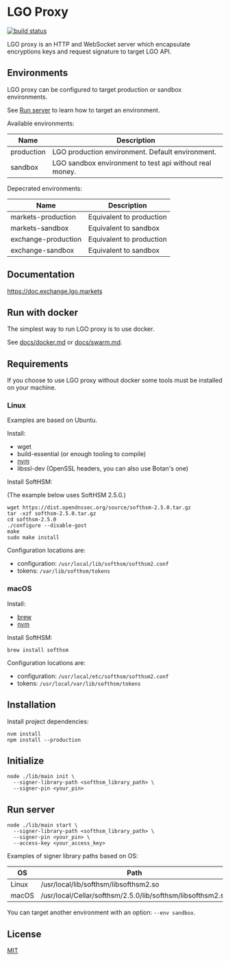 # LGO Proxy

[![build status](https://gitlab.com/lgo_public/lgo-proxy/badges/master/build.svg)](https://gitlab.com/lgo_public/lgo-proxy/commits/master)

LGO proxy is an HTTP and WebSocket server which encapsulate encryptions keys and request signature to target LGO API.

## Environments

LGO proxy can be configured to target production or sandbox environments.

See [Run server](#run-server) to learn how to target an environment.

Available environments:

| Name       | Description                                             |
| ---------- | ------------------------------------------------------- |
| production | LGO production environment. Default environment.        |
| sandbox    | LGO sandbox environment to test api without real money. |

Depecrated environments:

| Name                | Description              |
| ------------------- | ------------------------ |
| markets-production  | Equivalent to production |
| markets-sandbox     | Equivalent to sandbox    |
| exchange-production | Equivalent to production |
| exchange-sandbox    | Equivalent to sandbox    |

## Documentation

https://doc.exchange.lgo.markets

## Run with docker

The simplest way to run LGO proxy is to use docker.

See [docs/docker.md](docs/docker.md) or [docs/swarm.md](docs/swarm.md).

## Requirements

If you choose to use LGO proxy without docker some tools must be installed on your machine.

### Linux

Examples are based on Ubuntu.

Install:

- wget
- build-essential (or enough tooling to compile)
- [nvm](https://github.com/creationix/nvm)
- libssl-dev (OpenSSL headers, you can also use Botan's one)

Install SoftHSM:

(The example below uses SoftHSM 2.5.0.)

```
wget https://dist.opendnssec.org/source/softhsm-2.5.0.tar.gz
tar -xzf softhsm-2.5.0.tar.gz
cd softhsm-2.5.0
./configure --disable-gost
make
sudo make install
```

Configuration locations are:

- configuration: `/usr/local/lib/softhsm/softhsm2.conf`
- tokens: `/var/lib/softhsm/tokens`

### macOS

Install:

- [brew](https://brew.sh)
- [nvm](https://github.com/creationix/nvm)

Install SoftHSM:

```
brew install softhsm
```

Configuration locations are:

- configuration: `/usr/local/etc/softhsm/softhsm2.conf`
- tokens: `/usr/local/var/lib/softhsm/tokens`

## Installation

Install project dependencies:

```
nvm install
npm install --production
```

## Initialize

```
node ./lib/main init \
  --signer-library-path <softhsm_library_path> \
  --signer-pin <your_pin>
```

## Run server

```
node ./lib/main start \
  --signer-library-path <softhsm_library_path> \
  --signer-pin <your_pin> \
  --access-key <your_access_key>
```

Examples of signer library paths based on OS:

| OS    | Path                                                       |
| ----- | ---------------------------------------------------------- |
| Linux | /usr/local/lib/softhsm/libsofthsm2.so                      |
| macOS | /usr/local/Cellar/softhsm/2.5.0/lib/softhsm/libsofthsm2.so |

You can target another environment with an option: `--env sandbox`.

## License

[MIT](LICENSE)

